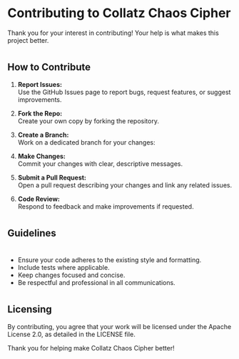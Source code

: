 # Contributing to Collatz Chaos Cipher

Thank you for your interest in contributing! Your help is what makes this project better.
#
## How to Contribute
1. **Report Issues:**  
   Use the GitHub Issues page to report bugs, request features, or suggest improvements.

2. **Fork the Repo:**  
   Create your own copy by forking the repository.

3. **Create a Branch:**  
   Work on a dedicated branch for your changes:

4. **Make Changes:**  
Commit your changes with clear, descriptive messages.

5. **Submit a Pull Request:**  
Open a pull request describing your changes and link any related issues.

6. **Code Review:**  
Respond to feedback and make improvements if requested.
#
## Guidelines
#
- Ensure your code adheres to the existing style and formatting.
- Include tests where applicable.
- Keep changes focused and concise.
- Be respectful and professional in all communications.
#
## Licensing

By contributing, you agree that your work will be licensed under the Apache License 2.0, as detailed in the LICENSE file.

Thank you for helping make Collatz Chaos Cipher better!

